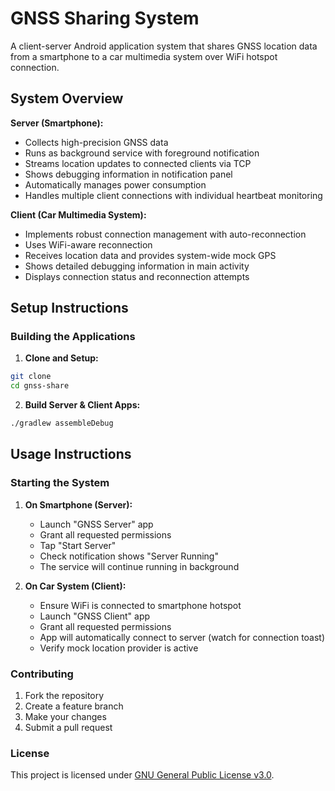# GNSS Sharing System

A client-server Android application system that shares GNSS location data from a smartphone to a car multimedia system over WiFi hotspot connection.

## System Overview

**Server (Smartphone):**
- Collects high-precision GNSS data
- Runs as background service with foreground notification
- Streams location updates to connected clients via TCP
- Shows debugging information in notification panel
- Automatically manages power consumption
- Handles multiple client connections with individual heartbeat monitoring

**Client (Car Multimedia System):**
- Implements robust connection management with auto-reconnection
- Uses WiFi-aware reconnection
- Receives location data and provides system-wide mock GPS
- Shows detailed debugging information in main activity
- Displays connection status and reconnection attempts

## Setup Instructions

### Building the Applications

1. **Clone and Setup:**
```bash
git clone 
cd gnss-share
```

2. **Build Server & Client Apps:**
```bash
./gradlew assembleDebug
```

## Usage Instructions

### Starting the System

1. **On Smartphone (Server):**
   - Launch "GNSS Server" app
   - Grant all requested permissions
   - Tap "Start Server"
   - Check notification shows "Server Running"
   - The service will continue running in background

2. **On Car System (Client):**
   - Ensure WiFi is connected to smartphone hotspot
   - Launch "GNSS Client" app
   - Grant all requested permissions
   - App will automatically connect to server (watch for connection toast)
   - Verify mock location provider is active

### Contributing

1. Fork the repository
2. Create a feature branch
3. Make your changes
4. Submit a pull request

### License

This project is licensed under [GNU General Public License v3.0](LICENSE).
